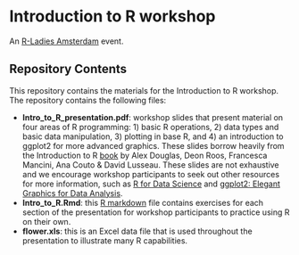 # Introduction to R workshop
An [R-Ladies Amsterdam](https://www.meetup.com/rladies-amsterdam/) event.

## Repository Contents
This repository contains the materials for the Introduction to R workshop. The repository contains the following files:

- **Intro_to_R_presentation.pdf**: workshop slides that present material on four areas of R programming: 1) basic R operations, 2) data types and basic data manipulation, 3) plotting in base R, and 4) an introduction to ggplot2 for more advanced graphics. These slides borrow heavily from the Introduction to R [book](https://intro2r.com/) by Alex Douglas, Deon Roos, Francesca Mancini, Ana Couto & David Lusseau. These slides are not exhaustive and we encourage workshop participants to seek out other resources for more information, such as [R for Data Science](https://r4ds.hadley.nz/) and [ggplot2: Elegant Graphics for Data Analysis](https://ggplot2-book.org/).
- **Intro_to_R.Rmd**: this [R markdown](https://rmarkdown.rstudio.com/) file contains exercises for each section of the presentation for workshop participants to practice using R on their own.
- **flower.xls**: this is an Excel data file that is used throughout the presentation to illustrate many R capabilities.
